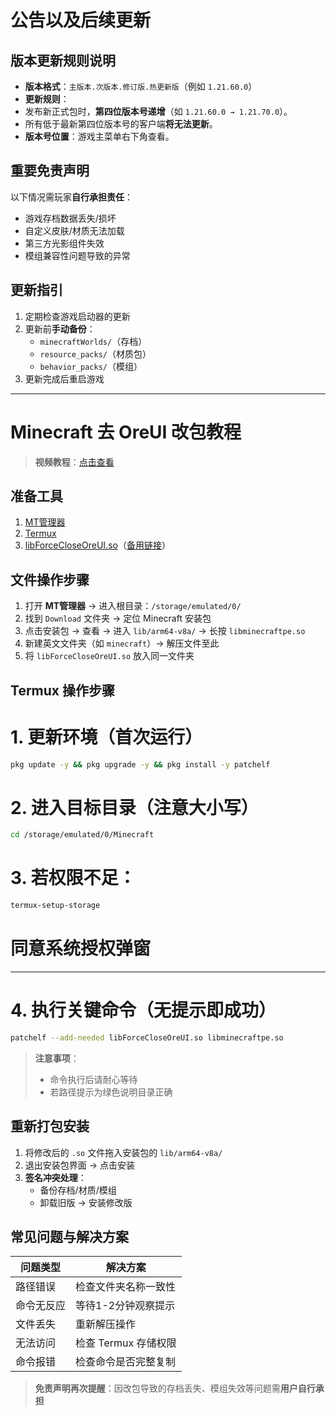 
# 公告以及后续更新

## 版本更新规则说明
- **版本格式**：`主版本.次版本.修订版.热更新版`（例如 `1.21.60.0`）
- **更新规则**：
- 发布新正式包时，**第四位版本号递增**（如 `1.21.60.0 → 1.21.70.0`）。
- 所有低于最新第四位版本号的客户端**将无法更新**。
- **版本号位置**：游戏主菜单右下角查看。

## 重要免责声明
以下情况需玩家**自行承担责任**：
- 游戏存档数据丢失/损坏
- 自定义皮肤/材质无法加载
- 第三方光影组件失效
- 模组兼容性问题导致的异常

## 更新指引
1. 定期检查游戏启动器的更新
2. 更新前**手动备份**：
   - `minecraftWorlds/`（存档）
   - `resource_packs/`（材质包）
   - `behavior_packs/`（模组）
3. 更新完成后重启游戏

---

# Minecraft 去 OreUI 改包教程

> **视频教程**：[点击查看](https://b23.tv/7acXsHh)

## 准备工具
1. [MT管理器](https://mt2.cn/download)
2. [Termux](https://bbk.endyun.ltd/alist/！！打包教程(点击此处查看)/版本/com.termux_1001.apk)
3. [libForceCloseOreUI.so](https://bbk.endyun.ltd/alist/！！打包教程(点击此处查看)/版本/1.0.1/libForceCloseOreUI.so)（[备用链接](https://gitcode.com/yinghuaji/apk-release/releases/download/1.0.1/libForceCloseOreUI.so)）

## 文件操作步骤
1. 打开 **MT管理器** → 进入根目录：`/storage/emulated/0/`
2. 找到 `Download` 文件夹 → 定位 Minecraft 安装包
3. 点击安装包 → 查看 → 进入 `lib/arm64-v8a/` → 长按 `libminecraftpe.so`
4. 新建英文文件夹（如 `minecraft`）→ 解压文件至此
5. 将 `libForceCloseOreUI.so` 放入同一文件夹

## Termux 操作步骤
# 1. 更新环境（首次运行）
```bash
pkg update -y && pkg upgrade -y && pkg install -y patchelf
```
# 2. 进入目标目录（注意大小写）
```bash
cd /storage/emulated/0/Minecraft
```
# 3. 若权限不足：
```bash
termux-setup-storage
```
# 同意系统授权弹窗
---
# 4. 执行关键命令（无提示即成功）
```bash
patchelf --add-needed libForceCloseOreUI.so libminecraftpe.so
```

> **注意事项**：
> - 命令执行后请耐心等待
> - 若路径提示为绿色说明目录正确

## 重新打包安装
1. 将修改后的 `.so` 文件拖入安装包的 `lib/arm64-v8a/`
2. 退出安装包界面 → 点击安装
3. **签名冲突处理**：
   - 备份存档/材质/模组
   - 卸载旧版 → 安装修改版

## 常见问题与解决方案

| 问题类型      | 解决方案                  |
|---------------|--------------------------|
| 路径错误      | 检查文件夹名称一致性      |
| 命令无反应    | 等待1-2分钟观察提示      |
| 文件丢失      | 重新解压操作              |
| 无法访问      | 检查 Termux 存储权限      |
| 命令报错      | 检查命令是否完整复制      |

> **免责声明再次提醒**：因改包导致的存档丢失、模组失效等问题需**用户自行承担**
